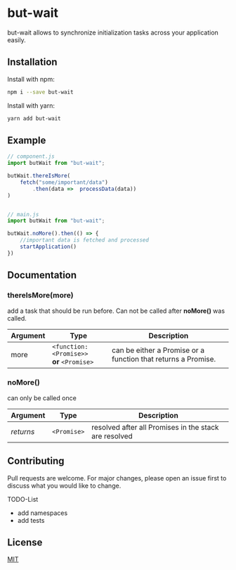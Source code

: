 # but-wait

but-wait allows to synchronize initialization tasks across your application easily.

## Installation

Install with npm:

```bash
npm i --save but-wait
```

Install with yarn:

```bash
yarn add but-wait
```

## Example
```js
// component.js
import butWait from "but-wait";

butWait.thereIsMore(
    fetch("some/important/data")
        .then(data =>  processData(data))
)


// main.js
import butWait from "but-wait";

butWait.noMore().then(() => {
    //important data is fetched and processed
    startApplication()
})
```

## Documentation

### thereIsMore(more)
add a task that should be run before. Can not be called after **noMore()** was called.

| Argument | Type |Description |
| --- | --- | --- |
| more      | `<function:<Promise>>` <br> **or** `<Promise>` | can be either a Promise or a function that returns a Promise. <br>  |

### noMore()
can only be called once

| Argument | Type |Description |
| --- | --- | --- |
| *returns*      | `<Promise>` | resolved after all Promises in the stack are resolved |

## Contributing
Pull requests are welcome. For major changes, please open an issue first to discuss what you would like to change.

TODO-List
* add namespaces
* add tests

## License
[MIT](https://choosealicense.com/licenses/mit/)